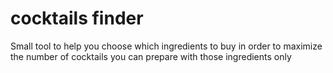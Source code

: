 # cocktails finder
 Small tool to help you choose which ingredients to buy in order to maximize the number of cocktails you can prepare with those ingredients only

